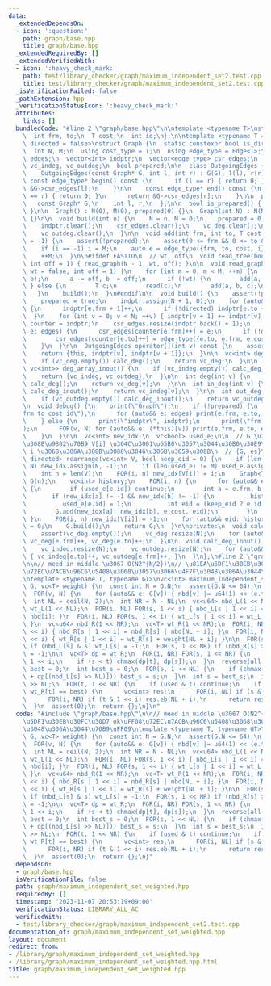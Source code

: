 ```yaml
---
data:
  _extendedDependsOn:
  - icon: ':question:'
    path: graph/base.hpp
    title: graph/base.hpp
  _extendedRequiredBy: []
  _extendedVerifiedWith:
  - icon: ':heavy_check_mark:'
    path: test/library_checker/graph/maximum_independent_set2.test.cpp
    title: test/library_checker/graph/maximum_independent_set2.test.cpp
  _isVerificationFailed: false
  _pathExtension: hpp
  _verificationStatusIcon: ':heavy_check_mark:'
  attributes:
    links: []
  bundledCode: "#line 2 \"graph/base.hpp\"\n\ntemplate <typename T>\nstruct Edge {\n\
    \  int frm, to;\n  T cost;\n  int id;\n};\n\ntemplate <typename T = int, bool\
    \ directed = false>\nstruct Graph {\n  static constexpr bool is_directed = directed;\n\
    \  int N, M;\n  using cost_type = T;\n  using edge_type = Edge<T>;\n  vector<edge_type>\
    \ edges;\n  vector<int> indptr;\n  vector<edge_type> csr_edges;\n  vc<int> vc_deg,\
    \ vc_indeg, vc_outdeg;\n  bool prepared;\n\n  class OutgoingEdges {\n  public:\n\
    \    OutgoingEdges(const Graph* G, int l, int r) : G(G), l(l), r(r) {}\n\n   \
    \ const edge_type* begin() const {\n      if (l == r) { return 0; }\n      return\
    \ &G->csr_edges[l];\n    }\n\n    const edge_type* end() const {\n      if (l\
    \ == r) { return 0; }\n      return &G->csr_edges[r];\n    }\n\n  private:\n \
    \   const Graph* G;\n    int l, r;\n  };\n\n  bool is_prepared() { return prepared;\
    \ }\n\n  Graph() : N(0), M(0), prepared(0) {}\n  Graph(int N) : N(N), M(0), prepared(0)\
    \ {}\n\n  void build(int n) {\n    N = n, M = 0;\n    prepared = 0;\n    edges.clear();\n\
    \    indptr.clear();\n    csr_edges.clear();\n    vc_deg.clear();\n    vc_indeg.clear();\n\
    \    vc_outdeg.clear();\n  }\n\n  void add(int frm, int to, T cost = 1, int i\
    \ = -1) {\n    assert(!prepared);\n    assert(0 <= frm && 0 <= to && to < N);\n\
    \    if (i == -1) i = M;\n    auto e = edge_type({frm, to, cost, i});\n    edges.eb(e);\n\
    \    ++M;\n  }\n\n#ifdef FASTIO\n  // wt, off\n  void read_tree(bool wt = false,\
    \ int off = 1) { read_graph(N - 1, wt, off); }\n\n  void read_graph(int M, bool\
    \ wt = false, int off = 1) {\n    for (int m = 0; m < M; ++m) {\n      INT(a,\
    \ b);\n      a -= off, b -= off;\n      if (!wt) {\n        add(a, b);\n     \
    \ } else {\n        T c;\n        read(c);\n        add(a, b, c);\n      }\n \
    \   }\n    build();\n  }\n#endif\n\n  void build() {\n    assert(!prepared);\n\
    \    prepared = true;\n    indptr.assign(N + 1, 0);\n    for (auto&& e: edges)\
    \ {\n      indptr[e.frm + 1]++;\n      if (!directed) indptr[e.to + 1]++;\n  \
    \  }\n    for (int v = 0; v < N; ++v) { indptr[v + 1] += indptr[v]; }\n    auto\
    \ counter = indptr;\n    csr_edges.resize(indptr.back() + 1);\n    for (auto&&\
    \ e: edges) {\n      csr_edges[counter[e.frm]++] = e;\n      if (!directed)\n\
    \        csr_edges[counter[e.to]++] = edge_type({e.to, e.frm, e.cost, e.id});\n\
    \    }\n  }\n\n  OutgoingEdges operator[](int v) const {\n    assert(prepared);\n\
    \    return {this, indptr[v], indptr[v + 1]};\n  }\n\n  vc<int> deg_array() {\n\
    \    if (vc_deg.empty()) calc_deg();\n    return vc_deg;\n  }\n\n  pair<vc<int>,\
    \ vc<int>> deg_array_inout() {\n    if (vc_indeg.empty()) calc_deg_inout();\n\
    \    return {vc_indeg, vc_outdeg};\n  }\n\n  int deg(int v) {\n    if (vc_deg.empty())\
    \ calc_deg();\n    return vc_deg[v];\n  }\n\n  int in_deg(int v) {\n    if (vc_indeg.empty())\
    \ calc_deg_inout();\n    return vc_indeg[v];\n  }\n\n  int out_deg(int v) {\n\
    \    if (vc_outdeg.empty()) calc_deg_inout();\n    return vc_outdeg[v];\n  }\n\
    \n  void debug() {\n    print(\"Graph\");\n    if (!prepared) {\n      print(\"\
    frm to cost id\");\n      for (auto&& e: edges) print(e.frm, e.to, e.cost, e.id);\n\
    \    } else {\n      print(\"indptr\", indptr);\n      print(\"frm to cost id\"\
    );\n      FOR(v, N) for (auto&& e: (*this)[v]) print(e.frm, e.to, e.cost, e.id);\n\
    \    }\n  }\n\n  vc<int> new_idx;\n  vc<bool> used_e;\n\n  // G \u306B\u304A\u3051\
    \u308B\u9802\u70B9 V[i] \u304C\u3001\u65B0\u3057\u3044\u30B0\u30E9\u30D5\u3067\
    \ i \u306B\u306A\u308B\u3088\u3046\u306B\u3059\u308B\n  // {G, es}\n  Graph<T,\
    \ directed> rearrange(vc<int> V, bool keep_eid = 0) {\n    if (len(new_idx) !=\
    \ N) new_idx.assign(N, -1);\n    if (len(used_e) != M) used_e.assign(M, 0);\n\
    \    int n = len(V);\n    FOR(i, n) new_idx[V[i]] = i;\n    Graph<T, directed>\
    \ G(n);\n    vc<int> history;\n    FOR(i, n) {\n      for (auto&& e: (*this)[V[i]])\
    \ {\n        if (used_e[e.id]) continue;\n        int a = e.frm, b = e.to;\n \
    \       if (new_idx[a] != -1 && new_idx[b] != -1) {\n          history.eb(e.id);\n\
    \          used_e[e.id] = 1;\n          int eid = (keep_eid ? e.id : -1);\n  \
    \        G.add(new_idx[a], new_idx[b], e.cost, eid);\n        }\n      }\n   \
    \ }\n    FOR(i, n) new_idx[V[i]] = -1;\n    for (auto&& eid: history) used_e[eid]\
    \ = 0;\n    G.build();\n    return G;\n  }\n\nprivate:\n  void calc_deg() {\n\
    \    assert(vc_deg.empty());\n    vc_deg.resize(N);\n    for (auto&& e: edges)\
    \ vc_deg[e.frm]++, vc_deg[e.to]++;\n  }\n\n  void calc_deg_inout() {\n    assert(vc_indeg.empty());\n\
    \    vc_indeg.resize(N);\n    vc_outdeg.resize(N);\n    for (auto&& e: edges)\
    \ { vc_indeg[e.to]++, vc_outdeg[e.frm]++; }\n  }\n};\n#line 2 \"graph/maximum_independent_set_weighted.hpp\"\
    \n\n// meed in middle \u3067 O(N2^{N/2})\n// \u81EA\u5DF1\u30EB\u30FC\u30D7 ok\uFF08\
    \u72EC\u7ACB\u96C6\u5408\u3068\u3057\u3066\u4F7F\u3048\u306A\u3044\u70B9\uFF09\
    \ntemplate <typename T, typename GT>\nvc<int> maximum_independent_set_weighted(GT&\
    \ G, vc<T> weight) {\n  const int N = G.N;\n  assert(G.N <= 64);\n  vc<u64> nbd(N);\n\
    \  FOR(v, N) {\n    for (auto&& e: G[v]) { nbd[v] |= u64(1) << (e.to); }\n  }\n\
    \  int NL = ceil(N, 2);\n  int NR = N - NL;\n  vc<u64> nbd_L(1 << NL);\n  vc<T>\
    \ wt_L(1 << NL);\n  FOR(i, NL) FOR(s, 1 << i) { nbd_L[s | 1 << i] = nbd_L[s] |\
    \ nbd[i]; }\n  FOR(i, NL) FOR(s, 1 << i) { wt_L[s | 1 << i] = wt_L[s] + weight[i];\
    \ }\n  vc<u64> nbd_R(1 << NR);\n  vc<T> wt_R(1 << NR);\n  FOR(i, NR) FOR(s, 1\
    \ << i) { nbd_R[s | 1 << i] = nbd_R[s] | nbd[NL + i]; }\n  FOR(i, NR) FOR(s, 1\
    \ << i) { wt_R[s | 1 << i] = wt_R[s] + weight[NL + i]; }\n\n  FOR(s, 1 << NL)\
    \ if (nbd_L[s] & s) wt_L[s] = -1;\n  FOR(s, 1 << NR) if (nbd_R[s] >> NL & s) wt_R[s]\
    \ = -1;\n\n  vc<T> dp = wt_R;\n  FOR(i, NR) FOR(s, 1 << NR) {\n    int t = s |\
    \ 1 << i;\n    if (s < t) chmax(dp[t], dp[s]);\n  }\n  reverse(all(dp));\n  T\
    \ best = 0;\n  int best_s = 0;\n  FOR(s, 1 << NL) {\n    if (chmax(best, wt_L[s]\
    \ + dp[(nbd_L[s] >> NL)])) best_s = s;\n  }\n  int s = best_s;\n  int used = nbd_L[s]\
    \ >> NL;\n  FOR(t, 1 << NR) {\n    if (used & t) continue;\n    if (wt_L[s] +\
    \ wt_R[t] == best) {\n      vc<int> res;\n      FOR(i, NL) if (s & 1 << i) res.eb(i);\n\
    \      FOR(i, NR) if (t & 1 << i) res.eb(NL + i);\n      return res;\n    }\n\
    \  }\n  assert(0);\n  return {};\n}\n"
  code: "#include \"graph/base.hpp\"\n\n// meed in middle \u3067 O(N2^{N/2})\n// \u81EA\
    \u5DF1\u30EB\u30FC\u30D7 ok\uFF08\u72EC\u7ACB\u96C6\u5408\u3068\u3057\u3066\u4F7F\
    \u3048\u306A\u3044\u70B9\uFF09\ntemplate <typename T, typename GT>\nvc<int> maximum_independent_set_weighted(GT&\
    \ G, vc<T> weight) {\n  const int N = G.N;\n  assert(G.N <= 64);\n  vc<u64> nbd(N);\n\
    \  FOR(v, N) {\n    for (auto&& e: G[v]) { nbd[v] |= u64(1) << (e.to); }\n  }\n\
    \  int NL = ceil(N, 2);\n  int NR = N - NL;\n  vc<u64> nbd_L(1 << NL);\n  vc<T>\
    \ wt_L(1 << NL);\n  FOR(i, NL) FOR(s, 1 << i) { nbd_L[s | 1 << i] = nbd_L[s] |\
    \ nbd[i]; }\n  FOR(i, NL) FOR(s, 1 << i) { wt_L[s | 1 << i] = wt_L[s] + weight[i];\
    \ }\n  vc<u64> nbd_R(1 << NR);\n  vc<T> wt_R(1 << NR);\n  FOR(i, NR) FOR(s, 1\
    \ << i) { nbd_R[s | 1 << i] = nbd_R[s] | nbd[NL + i]; }\n  FOR(i, NR) FOR(s, 1\
    \ << i) { wt_R[s | 1 << i] = wt_R[s] + weight[NL + i]; }\n\n  FOR(s, 1 << NL)\
    \ if (nbd_L[s] & s) wt_L[s] = -1;\n  FOR(s, 1 << NR) if (nbd_R[s] >> NL & s) wt_R[s]\
    \ = -1;\n\n  vc<T> dp = wt_R;\n  FOR(i, NR) FOR(s, 1 << NR) {\n    int t = s |\
    \ 1 << i;\n    if (s < t) chmax(dp[t], dp[s]);\n  }\n  reverse(all(dp));\n  T\
    \ best = 0;\n  int best_s = 0;\n  FOR(s, 1 << NL) {\n    if (chmax(best, wt_L[s]\
    \ + dp[(nbd_L[s] >> NL)])) best_s = s;\n  }\n  int s = best_s;\n  int used = nbd_L[s]\
    \ >> NL;\n  FOR(t, 1 << NR) {\n    if (used & t) continue;\n    if (wt_L[s] +\
    \ wt_R[t] == best) {\n      vc<int> res;\n      FOR(i, NL) if (s & 1 << i) res.eb(i);\n\
    \      FOR(i, NR) if (t & 1 << i) res.eb(NL + i);\n      return res;\n    }\n\
    \  }\n  assert(0);\n  return {};\n}"
  dependsOn:
  - graph/base.hpp
  isVerificationFile: false
  path: graph/maximum_independent_set_weighted.hpp
  requiredBy: []
  timestamp: '2023-11-07 20:53:19+09:00'
  verificationStatus: LIBRARY_ALL_AC
  verifiedWith:
  - test/library_checker/graph/maximum_independent_set2.test.cpp
documentation_of: graph/maximum_independent_set_weighted.hpp
layout: document
redirect_from:
- /library/graph/maximum_independent_set_weighted.hpp
- /library/graph/maximum_independent_set_weighted.hpp.html
title: graph/maximum_independent_set_weighted.hpp
---
```

